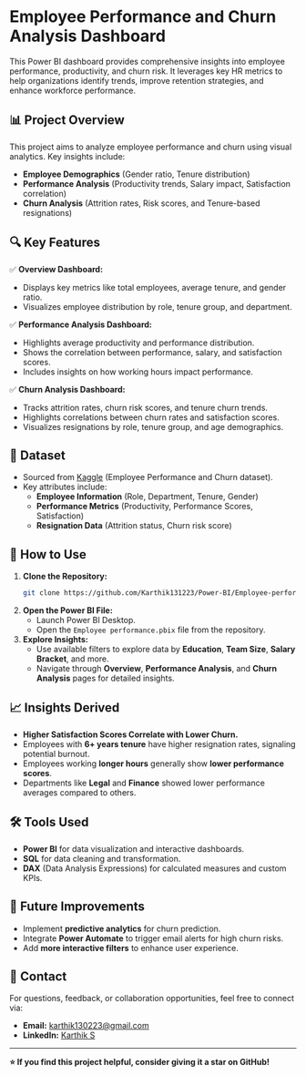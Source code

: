 # Employee Performance and Churn Analysis Dashboard

This Power BI dashboard provides comprehensive insights into employee performance, productivity, and churn risk. It leverages key HR metrics to help organizations identify trends, improve retention strategies, and enhance workforce performance.

## 📊 Project Overview

This project aims to analyze employee performance and churn using visual analytics. Key insights include:

- **Employee Demographics** (Gender ratio, Tenure distribution)
- **Performance Analysis** (Productivity trends, Salary impact, Satisfaction correlation)
- **Churn Analysis** (Attrition rates, Risk scores, and Tenure-based resignations)

## 🔍 Key Features

✅ **Overview Dashboard:**

- Displays key metrics like total employees, average tenure, and gender ratio.
- Visualizes employee distribution by role, tenure group, and department.

✅ **Performance Analysis Dashboard:**

- Highlights average productivity and performance distribution.
- Shows the correlation between performance, salary, and satisfaction scores.
- Includes insights on how working hours impact performance.

✅ **Churn Analysis Dashboard:**

- Tracks attrition rates, churn risk scores, and tenure churn trends.
- Highlights correlations between churn rates and satisfaction scores.
- Visualizes resignations by role, tenure group, and age demographics.

## 📂 Dataset

- Sourced from [Kaggle](https://www.kaggle.com/datasets/mexwell/employee-performance-and-productivity-data?resource=download) (Employee Performance and Churn dataset).
- Key attributes include:
  - **Employee Information** (Role, Department, Tenure, Gender)
  - **Performance Metrics** (Productivity, Performance Scores, Satisfaction)
  - **Resignation Data** (Attrition status, Churn risk score)

## 🚀 How to Use

1. **Clone the Repository:**
   ```bash
   git clone https://github.com/Karthik131223/Power-BI/Employee-performance.git
   ```
2. **Open the Power BI File:**
   - Launch Power BI Desktop.
   - Open the `Employee performance.pbix` file from the repository.
3. **Explore Insights:**
   - Use available filters to explore data by **Education**, **Team Size**, **Salary Bracket**, and more.
   - Navigate through **Overview**, **Performance Analysis**, and **Churn Analysis** pages for detailed insights.

## 📈 Insights Derived

- **Higher Satisfaction Scores Correlate with Lower Churn.**
- Employees with **6+ years tenure** have higher resignation rates, signaling potential burnout.
- Employees working **longer hours** generally show **lower performance scores**.
- Departments like **Legal** and **Finance** showed lower performance averages compared to others.

## 🛠️ Tools Used

- **Power BI** for data visualization and interactive dashboards.
- **SQL** for data cleaning and transformation.
- **DAX** (Data Analysis Expressions) for calculated measures and custom KPIs.

## 📌 Future Improvements

- Implement **predictive analytics** for churn prediction.
- Integrate **Power Automate** to trigger email alerts for high churn risks.
- Add **more interactive filters** to enhance user experience.

## 📧 Contact

For questions, feedback, or collaboration opportunities, feel free to connect via:

- **Email:** [karthik130223@gmail.com](mailto\:your.email@example.com)
- **LinkedIn:** [Karthik S](https://www.linkedin.com/in/karthik-s-875a88223/)

---

**⭐ If you find this project helpful, consider giving it a star on GitHub!**





